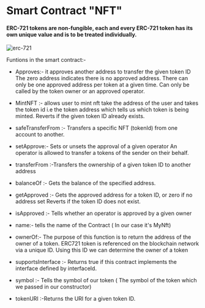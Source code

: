 # Smart Contract "NFT"

#### ERC-721 tokens are non-fungible, each and every ERC-721 token has its own unique value and is to be treated individually.

![erc-721](https://user-images.githubusercontent.com/95535448/187863487-aa187c58-8ed3-4e6a-9183-5d89e52e059d.png)

Funtions in the smart contract:-
- Approves:- it approves another address to transfer the given token ID The zero address indicates there is no approved address. There can only be one approved address per token at a given time. Can only be called by the token owner or an approved operator.
 
- MintNFT :- allows user to mint nft take the address of the user and takes the token id i.e the token address which tells us which token is being minted. Reverts if    the given token ID already exists.

- safeTransferFrom :- Transfers a specific NFT (tokenId) from one account  to another.

- setApprove:- Sets or unsets the approval of a given operator An operator is allowed to transfer a tokens of the sender on their behalf.

- transferFrom :-Transfers the ownership of a given token ID to another address

- balanceOf :- Gets the balance of the specified address.

- getApproved :- Gets the approved address for a token ID, or zero if no address set Reverts if the token ID does not exist.

- isApproved :- Tells whether an operator is approved by a given owner

- name:- tells the name of the Contract ( In our case it's MyNft)

- ownerOf:- The purpose of this function is to return the address of the owner of a token. ERC721 token is referenced on the blockchain network via a unique ID. Using this ID we can determine the owner of a token

- supportsInterface :- Returns true if this contract implements the interface defined by interfaceId.

- symbol :- Tells the symbol of our token ( The symbol of the token which we passed in our constructor)

- tokenURI :-Returns the URI for a given token ID.
